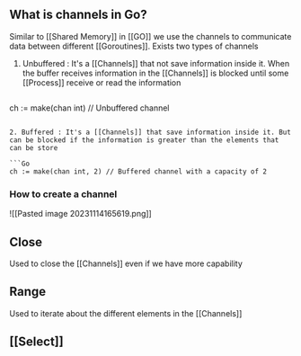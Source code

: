 ## What is channels in Go?

Similar to [[Shared Memory]] in [[GO]] we use the channels to communicate data between different [[Goroutines]]. Exists two types of channels

1. Unbuffered : It's a [[Channels]] that not save information inside it. When the buffer receives information in the [[Channels]] is blocked until some [[Process]] receive or read the information
	```Go
 ch := make(chan int) // Unbuffered channel
 ```

2. Buffered : It's a [[Channels]] that save information inside it. But can be blocked if the information is greater than the elements that can be store

```Go
ch := make(chan int, 2) // Buffered channel with a capacity of 2
```


### How to create a channel
![[Pasted image 20231114165619.png]]

## Close

Used to close the [[Channels]] even if we have more capability

## Range

Used to iterate about the different elements in the [[Channels]]

## [[Select]]
